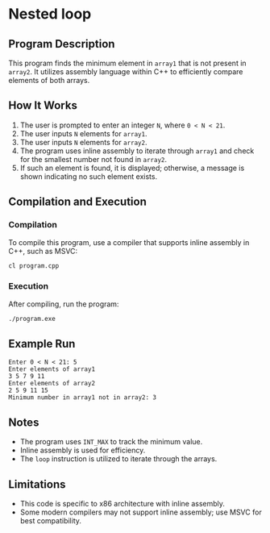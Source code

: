 # Nested loop
## Program Description
This program finds the minimum element in `array1` that is not present in `array2`. It utilizes assembly language within C++ to efficiently compare elements of both arrays.

## How It Works
1. The user is prompted to enter an integer `N`, where `0 < N < 21`.
2. The user inputs `N` elements for `array1`.
3. The user inputs `N` elements for `array2`.
4. The program uses inline assembly to iterate through `array1` and check for the smallest number not found in `array2`.
5. If such an element is found, it is displayed; otherwise, a message is shown indicating no such element exists.

## Compilation and Execution
### Compilation
To compile this program, use a compiler that supports inline assembly in C++, such as MSVC:
```sh
cl program.cpp
```

### Execution
After compiling, run the program:
```sh
./program.exe
```

## Example Run
```
Enter 0 < N < 21: 5
Enter elements of array1
3 5 7 9 11
Enter elements of array2
2 5 9 11 15
Minimum number in array1 not in array2: 3
```

## Notes
- The program uses `INT_MAX` to track the minimum value.
- Inline assembly is used for efficiency.
- The `loop` instruction is utilized to iterate through the arrays.

## Limitations
- This code is specific to x86 architecture with inline assembly.
- Some modern compilers may not support inline assembly; use MSVC for best compatibility.

